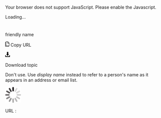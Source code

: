 Your browser does not support JavaScript. Please enable the Javascript.

Loading...

# 

friendly name

![Copy URL](friendly-name_files/Copy.png)
Copy URL

![Download](friendly-name_files/Download.png)

Download topic

Don't use. Use *display name* instead to refer to a person's name as it appears in an address or email list.

![In progress](friendly-name_files/activity-large.gif)

URL :

